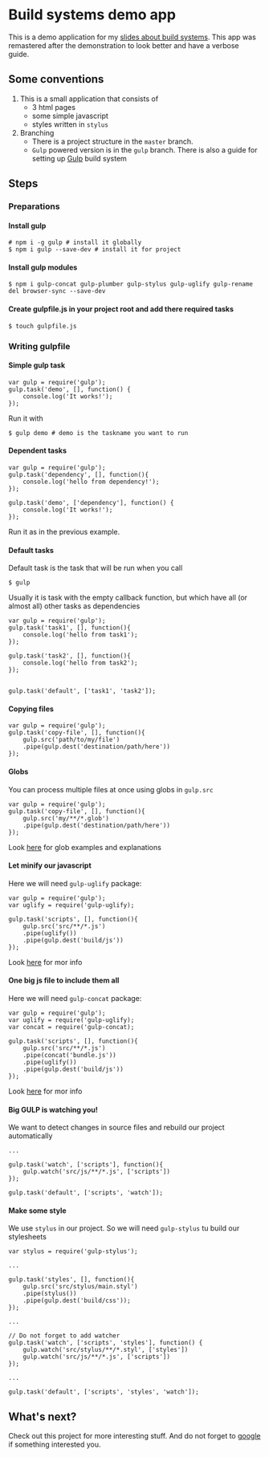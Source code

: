 # Build systems demo app

This is a demo application for my [slides about build systems](http://anxolerd.github.io/kpi-slides-buildsystems).
This app was remastered after the demonstration to look better and have a verbose guide.

## Some conventions
1. This is a small application that consists of
    - 3 html pages
    - some simple javascript
    - styles written in `stylus`
2. Branching
    - There is a project structure in the `master` branch.
    - `Gulp` powered version is in the `gulp` branch. There is also a guide for setting up [Gulp](http://gulpjs.com) build system

## Steps
### Preparations
#### Install gulp
```[bash]
# npm i -g gulp # install it globally
$ npm i gulp --save-dev # install it for project
```

#### Install gulp modules
```[bash]
$ npm i gulp-concat gulp-plumber gulp-stylus gulp-uglify gulp-rename del browser-sync --save-dev
```

#### Create gulpfile.js in your project root and add there required tasks
```[bash]
$ touch gulpfile.js
```

### Writing gulpfile
#### Simple gulp task
```[javascript]
var gulp = require('gulp');
gulp.task('demo', [], function() {
    console.log('It works!');
});
```
Run it with
```[bash]
$ gulp demo # demo is the taskname you want to run
```

#### Dependent tasks
```[javascript]
var gulp = require('gulp');
gulp.task('dependency', [], function(){
    console.log('hello from dependency!');
});

gulp.task('demo', ['dependency'], function() {
    console.log('It works!');
});

```

Run it as in the previous example.

#### Default tasks
Default task is the task that will be run when you call
```[bash]
$ gulp
```
Usually it is task with the empty callback function, but which have all (or almost all) other tasks as dependencies
```[javascript]
var gulp = require('gulp');
gulp.task('task1', [], function(){
    console.log('hello from task1');
});

gulp.task('task2', [], function(){
    console.log('hello from task2');
});


gulp.task('default', ['task1', 'task2']);

```

#### Copying files
```[javascript]
var gulp = require('gulp');
gulp.task('copy-file', [], function(){
    gulp.src('path/to/my/file')
    .pipe(gulp.dest('destination/path/here'))
});
```

#### Globs
You can process multiple files at once using globs in `gulp.src`

```[javascript]
var gulp = require('gulp');
gulp.task('copy-file', [], function(){
    gulp.src('my/**/*.glob')
    .pipe(gulp.dest('destination/path/here'))
});
```

Look [here](https://github.com/isaacs/node-glob#glob-primer) for glob examples and explanations

#### Let minify our javascript
Here we will need `gulp-uglify` package:
```[javascript]
var gulp = require('gulp');
var uglify = require('gulp-uglify);

gulp.task('scripts', [], function(){
    gulp.src('src/**/*.js')
    .pipe(uglify())
    .pipe(gulp.dest('build/js'))
});
```
Look [here](https://www.npmjs.com/package/gulp-uglify) for mor info

#### One big js file to include them all
Here we will need `gulp-concat` package:
```[javascript]
var gulp = require('gulp');
var uglify = require('gulp-uglify);
var concat = require('gulp-concat);

gulp.task('scripts', [], function(){
    gulp.src('src/**/*.js')
    .pipe(concat('bundle.js'))
    .pipe(uglify())
    .pipe(gulp.dest('build/js'))
});
```

Look [here](https://www.npmjs.com/package/gulp-concat) for mor info

#### Big GULP is watching you!
We want to detect changes in source files and rebuild our project automatically

```[javascript]
...

gulp.task('watch', ['scripts'], function(){
    gulp.watch('src/js/**/*.js', ['scripts'])
});

gulp.task('default', ['scripts', 'watch']);
```

#### Make some style

We use `stylus` in our project. So we will need `gulp-stylus` tu build our stylesheets
```[javascript]
var stylus = require('gulp-stylus');

...

gulp.task('styles', [], function(){
    gulp.src('src/stylus/main.styl')
    .pipe(stylus())
    .pipe(gulp.dest('build/css'));
});

...

// Do not forget to add watcher
gulp.task('watch', ['scripts', 'styles'], function() {
    gulp.watch('src/stylus/**/*.styl', ['styles'])
    gulp.watch('src/js/**/*.js', ['scripts'])
});

...

gulp.task('default', ['scripts', 'styles', 'watch']);
```

## What's next?
Check out this project for more interesting stuff. And do not forget to [google](http://google.com) if something interested you.
